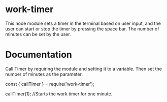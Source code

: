 # work-timer

This node module sets a timer in the terminal based on user input, and the user can start or stop the timer by pressing the space bar.
The number of minutes can be set by the user.

# Documentation

Call Timer by requiring the module and setting it to a variable. Then set the number of minutes as the parameter.

const { callTimer } = require('work-timer');

callTimer(1); //Starts the work timer for one minute.
